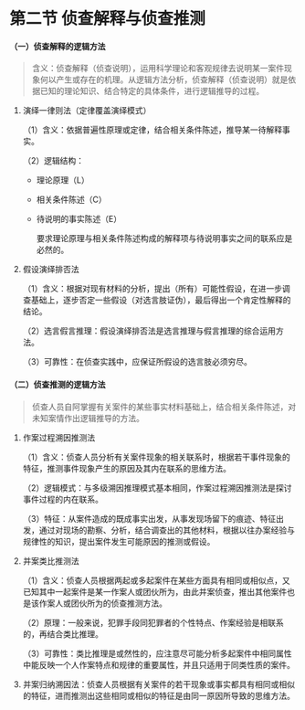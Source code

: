 # 第二节 侦查解释与侦查推测

#### （一）侦查解释的逻辑方法

> 含义：侦查解释（侦查说明），运用科学理论和客观规律去说明某一案件现象何以产生或存在的机理。从逻辑方法分析，侦查解释（侦查说明）就是依据已知的理论知识、结合特定的具体条件，进行逻辑推导的过程。

1. 演绎一律则法（定律覆盖演绎模式）

   （1）含义：依据普遍性原理或定律，结合相关条件陈述，推导某一待解释事实。

   （2）逻辑结构：

   * 理论原理（L）

   * 相关条件陈述（C）

   * 待说明的事实陈述（E）

     要求理论原理与相关条件陈述构成的解释项与待说明事实之间的联系应是必然的。

2. 假设演绎排否法

   （1）含义：根据对现有材料的分析，提出（所有）可能性假设，在进一步调查基础上，逐步否定一些假设（对选言肢证伪），最后得出一个肯定性解释的结论。

   （2）选言假言推理：假设演绎排否法是选言推理与假言推理的综合运用方法。

   （3）可靠性：在侦查实践中，应保证所假设的选言肢必须穷尽。

#### （二）侦查推测的逻辑方法

> 侦查人员自阿掌握有关案件的某些事实材料基础上，结合相关条件陈述，对未知案情作出逻辑推导的方法。

1. 作案过程溯因推测法

   （1）含义：侦查人员分析有关案件现象的相关联系时，根据若干事件现象的特征，推测事件现象产生的原因及其内在联系的思维方法。

   （2）逻辑模式：与多级溯因推理模式基本相同，作案过程溯因推测法是探讨事件过程的内在联系。

   （3）特征：从案件造成的既成事实出发，从事发现场留下的痕迹、特征出发，通过对现场的勘察、分析，结合调查出的其他材料，根据以往办案经验与规律性的知识，提出案件发生可能原因的推测或假设。

2. 并案类比推测法

   （1）含义：侦查人员根据两起或多起案件在某些方面具有相同或相似点，又已知其中一起案件是某一作案人或团伙所为，由此并案侦查，推出其他案件也是该作案人或团伙所为的侦查推测方法。

   （2）原理：一般来说，犯罪手段同犯罪者的个性特点、作案经验是相联系的，再结合类比推理。

   （3）可靠性：类比推理是或然性的，应注意尽可能分析多起案件中相同属性中能反映一个人作案特点和规律的重要属性，并且只适用于同类性质的案件。

3. 并案归纳溯因法：侦查人员根据有关案件的若干现象或事实都具有相同或相似的特征，进而推测出这些相同或相似的特征是由同一原因所导致的思维方法。

   